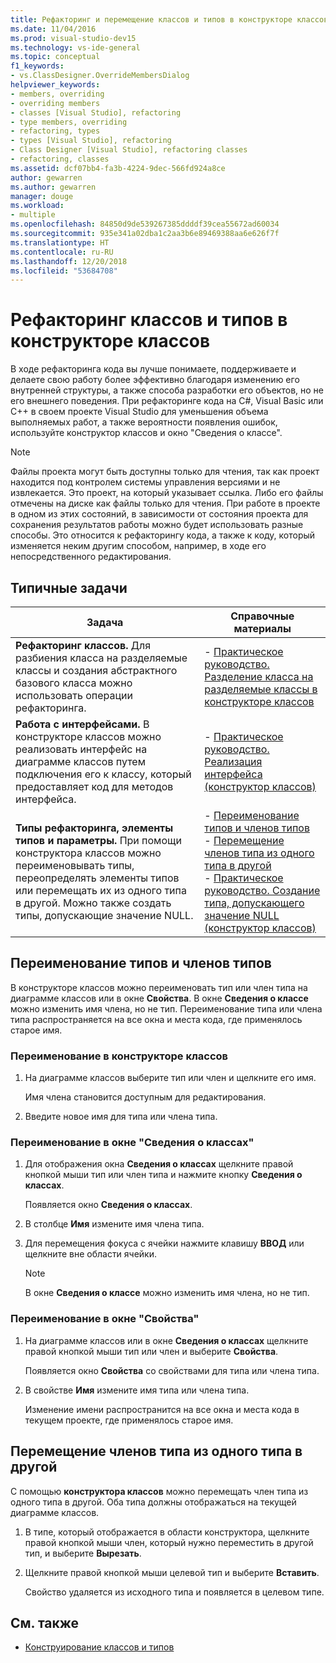 ```yaml
---
title: Рефакторинг и перемещение классов и типов в конструкторе классов
ms.date: 11/04/2016
ms.prod: visual-studio-dev15
ms.technology: vs-ide-general
ms.topic: conceptual
f1_keywords:
- vs.ClassDesigner.OverrideMembersDialog
helpviewer_keywords:
- members, overriding
- overriding members
- classes [Visual Studio], refactoring
- type members, overriding
- refactoring, types
- types [Visual Studio], refactoring
- Class Designer [Visual Studio], refactoring classes
- refactoring, classes
ms.assetid: dcf07bb4-fa3b-4224-9dec-566fd924a8ce
author: gewarren
ms.author: gewarren
manager: douge
ms.workload:
- multiple
ms.openlocfilehash: 84850d9de539267385ddddf39cea55672ad60034
ms.sourcegitcommit: 935e341a02dba1c2aa3b6e89469388aa6e626f7f
ms.translationtype: HT
ms.contentlocale: ru-RU
ms.lasthandoff: 12/20/2018
ms.locfileid: "53684708"
---
```

# <a name="refactor-classes-and-types-in-class-designer"></a>Рефакторинг классов и типов в конструкторе классов

В ходе рефакторинга кода вы лучше понимаете, поддерживаете и делаете свою работу более эффективно благодаря изменению его внутренней структуры, а также способа разработки его объектов, но не его внешнего поведения. При рефакторинге кода на C#, Visual Basic или C++ в своем проекте Visual Studio для уменьшения объема выполняемых работ, а также вероятности появления ошибок, используйте конструктор классов и окно "Сведения о классе".

> [!NOTE]
> Файлы проекта могут быть доступны только для чтения, так как проект находится под контролем системы управления версиями и не извлекается. Это проект, на который указывает ссылка. Либо его файлы отмечены на диске как файлы только для чтения. При работе в проекте в одном из этих состояний, в зависимости от состояния проекта для сохранения результатов работы можно будет использовать разные способы. Это относится к рефакторингу кода, а также к коду, который изменяется неким другим способом, например, в ходе его непосредственного редактирования.

## <a name="common-tasks"></a>Типичные задачи

|Задача|Справочные материалы|
|----------| - |
|**Рефакторинг классов.** Для разбиения класса на разделяемые классы и создания абстрактного базового класса можно использовать операции рефакторинга.|-   [Практическое руководство. Разделение класса на разделяемые классы в конструкторе классов](how-to-split-a-class-into-partial-classes.md)|
|**Работа с интерфейсами.** В конструкторе классов можно реализовать интерфейс на диаграмме классов путем подключения его к классу, который предоставляет код для методов интерфейса.|-   [Практическое руководство. Реализация интерфейса (конструктор классов)](how-to-implement-an-interface.md)|
|**Типы рефакторинга, элементы типов и параметры.** При помощи конструктора классов можно переименовывать типы, переопределять элементы типов или перемещать их из одного типа в другой. Можно также создать типы, допускающие значение NULL.|-   [Переименование типов и членов типов](#rename-types-and-type-members)<br />-   [Перемещение членов типа из одного типа в другой](#move-type-members-from-one-type-to-another)<br />-   [Практическое руководство. Создание типа, допускающего значение NULL (конструктор классов)](how-to-create-a-nullable-type.md)|

## <a name="rename-types-and-type-members"></a>Переименование типов и членов типов

В конструкторе классов можно переименовать тип или член типа на диаграмме классов или в окне **Свойства**. В окне **Сведения о классе** можно изменить имя члена, но не тип. Переименование типа или члена типа распространяется на все окна и места кода, где применялось старое имя.

### <a name="rename-in-the-class-designer"></a>Переименование в конструкторе классов

1. На диаграмме классов выберите тип или член и щелкните его имя.

     Имя члена становится доступным для редактирования.

2. Введите новое имя для типа или члена типа.

### <a name="rename-in-the-class-details-window"></a>Переименование в окне "Сведения о классах"

1. Для отображения окна **Сведения о классах** щелкните правой кнопкой мыши тип или член типа и нажмите кнопку **Сведения о классах**.

     Появляется окно **Сведения о классах**.

2. В столбце **Имя** измените имя члена типа.

3. Для перемещения фокуса с ячейки нажмите клавишу **ВВОД** или щелкните вне области ячейки.

    > [!NOTE]
    > В окне **Сведения о классе** можно изменить имя члена, но не тип.

### <a name="rename-in-the-properties-window"></a>Переименование в окне "Свойства"

1. На диаграмме классов или в окне **Сведения о классах** щелкните правой кнопкой мыши тип или член и выберите **Свойства**.

     Появляется окно **Свойства** со свойствами для типа или члена типа.

2. В свойстве **Имя** измените имя типа или члена типа.

     Изменение имени распространится на все окна и места кода в текущем проекте, где применялось старое имя.

## <a name="move-type-members-from-one-type-to-another"></a>Перемещение членов типа из одного типа в другой

С помощью **конструктора классов** можно перемещать член типа из одного типа в другой. Оба типа должны отображаться на текущей диаграмме классов.

1. В типе, который отображается в области конструктора, щелкните правой кнопкой мыши член, который нужно переместить в другой тип, и выберите **Вырезать**.

2. Щелкните правой кнопкой мыши целевой тип и выберите **Вставить**.

     Свойство удаляется из исходного типа и появляется в целевом типе.

## <a name="see-also"></a>См. также

- [Конструирование классов и типов](designing-and-viewing-classes-and-types.md)